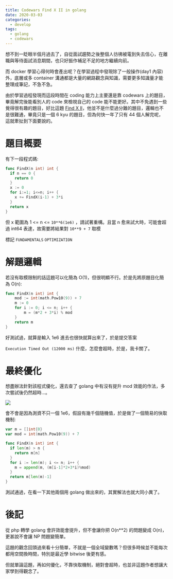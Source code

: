 ```yaml
---
title: Codewars Find X II in golang
date: 2020-03-03
categories:
  - develop
tags:
  - golang
  - codewars
---
```


想不到一眨眼半個月過去了，自從面試趨勢之後整個人彷彿被電到失去信心，在離職與等待面試消息期間，也只好振作補足不足的地方繼續向前。

而 docker 學習心得何時會產出呢？在學習過程中發現除了一般操作(day1 內容)外，底層或多 container 溝通都是大量的網路觀念與知識，需要更多知識量才能整理成筆記，不急不急。

由於學習過程發現而這段時間在 coding 能力上主要還是靠 codewars 上的題目，畢竟解完後能看別人的 code 來檢視自己的 code 能不能更好。其中不免遇到一些覺得很有趣的題目，好比這題 [Find X II](https://www.codewars.com/kata/5d339b01496f8d001054887f)，他並不是什麼過分難的題目，邏輯也不是很難通，畢竟只是一個 6 kyu 的題目，但為何快一年了只有 44 個人解完呢，這就牽扯到下面要說的。

# 題目概要

有下一段程式碼:

```go
func FindX(n int) int {
  if n == 0 {
    return 0
  }
  x := 0
  for i:=1; i<=n; i++ {
    x += FindX(i-1) + 3*i
  }
  return x
}
```

但 x 範圍為 1 <= n <= `10**6(1e6)` ，請試著重構。且當 n 愈來試大時，可能會超過 int64 表達，故需要將結果對 `10**9 + 7` 取模

標記 `FUNDAMENTALS` `OPTIMIZATION`

# 解題邏輯

若沒有取模限制的話這題可以化簡為 O(1)，但很明顯不行。於是先將原題目化簡為 O(n):

```go
func FindX(n int) int {
    mod := int(math.Pow10(9)) + 7
	m := 0
	for i := 0; i <= n; i++ {
		m = (m*2 + 3*i) % mod
	}
	return m
}
```

好測試過，就算是輸入 1e6 進去也很快就算出來了，於是提交答案

`Execution Timed Out (12000 ms)`
什麼，怎麼會超時，於是，我卡關了。

# 最終優化

想盡辦法針對該程式優化，還去查了 golang 中有沒有提升 mod 效能的作法，多次嘗試後仍然超時...。

![](https://img.itw01.com/images/2018/03/11/08/1629_Np7DWm_PM3HETA.jpg!r800x0.jpg)

會不會是因為測資不只一個 1e6，假設有幾千個隨機值，於是做了一個簡易的快取機制:

```go
var m = []int{0}
var mod = int(math.Pow10(9)) + 7

func FindX(n int) int {
  if len(m) > n {
    return m[n]
  }
  for i := len(m); i <= n; i++ {
    m = append(m, (m[i-1]*2+3*i)%mod)
  }
  return m[len(m)-1]
}
```

測試通過，在看一下其他兩個用 golang 做出來的，其實解法也就大同小異了。

# 後記

從 php 轉學 golang 會許效能會提升，但不會讓你把 O(n\*\*2) 的問題變成 O(n)，更甚說不會讓 NP 問題變簡單。

這題的觀念回頭過來看十分簡單，不就是一個全域變數嗎？但很多時候並不能每次都用空間換時間，特別是最近學 bitwise 後更有感。

但就單論這題，再如何優化，不靠快取機制，絕對會超時，也並非這題作者想讓大家學到得觀念了。
